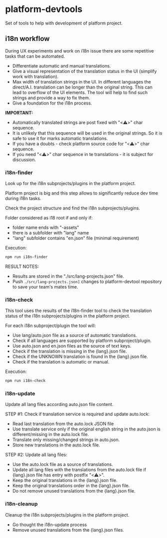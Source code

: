 # platform-devtools
Set of tools to help with development of platform project.

## i18n workflow
During UX experiments and work on i18n issue there are some repetitive tasks that can be automated.

- Differentiate automatic and manual translations.
- Give a visual representation of the translation status in the UI (simplify work with translation).
- Max width of translation strings in the UI. In different languages the direct/A.I. translation can be longer than the original string. This can lead to overflow of the UI elements. The tool will help to find such strings and provide a way to fix them.
- Give a foundation for the i18n process.

**IMPORTANT:**
- Automatically translated strings are post fixed with "<⚠️>" char sequence. 
- It is unlikely that this sequence will be used in the original strings. So it is safe to use it for marks automatic translations.
- If you have a doubts - check platform source code for "<⚠️>" char sequence.
- If you need "<⚠️>" char sequence in te translations - it is subject for discussion.

### i18n-finder
Look up for the i18n subprojects/plugins in the platform project.

Platform project is big and this step allows to significantly reduce dev time during i18n tasks.

Check the project structure and find the i18n subprojects/plugins.

Folder considered as i18 root if and only if:
- folder name ends with "-assets"
- there is a subfolder with "lang" name
- "lang" subfolder contains "en.json" file (minimal requirement)

Execution:
```bash
npm run i18n-finder
```

RESULT NOTES:
- Results are stored in the "./src/lang-projects.json" file.
- Push ```./src/lang-projects.json]``` changes to platform-devtool repository to save your team's mates time.

### i18n-check
This tool uses the results of the i18n-finder tool to check the translation status of the i18n subprojects/plugins in the platform project.

For each i18n subproject/plugin the tool will:
- Use lang/auto.json file as a source of automatic translations.
- Check if all languages are supported by platform subproject/plugin.
- Use auto.json and en.json files as the source of text keys.
- Check if the translation is missing in the {lang}.json file.
- Check if the UNKNOWN translation is found in the {lang}.json file.
- Check if the translation is automatic or manual.

Execution:
```bash
npm run i18n-check
```

### i18n-update

Update all lang files according auto.json file content.

STEP #1: Check if translation service is required and update auto.lock:
- Read last translation from the auto.lock JSON file
- Use translate service only if the original english string in the auto.json is different/missing in the auto.lock file. 
- Translate only missing/changed strings in auto.json.
- Store new translations in the auto.lock file.

STEP #2: Update all lang files:
- Use the auto.lock file as a source of translations.
- Update all lang files with the translations from the auto.lock file if {lang}.json file has entry with postfix  "<⚠️>".
- Keep the original translations in the {lang}.json file.
- Keep the original translations order in the {lang}.json file.
- Do not remove unused translations from the {lang}.json file.

### i18n-cleanup

Cleanup the i18n subprojects/plugins in the platform project.

- Go thought the i18n-update process
- Remove unused translations from the {lang}.json files.

